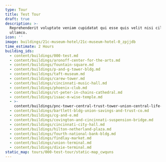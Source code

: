 ```yaml
---
type: Tour
title: Test Tour
draft: true
description: >-
  Reprehenderit voluptate veniam cupidatat qui esse quis velit nisi cillum
  ullamco.
icon: ''
image: buildings/21c-museum-hotel/21c-museum-hotel-0_zpjjdb
time_estimate: 2 Hours
building_ids:
  - content/buildings/000-test.md
  - content/buildings/aronoff-center-for-the-arts.md
  - content/buildings/fountain-square.md
  - content/buildings/p-and-g-tower-bldg.md
  - content/buildings/taft-museum.md
  - content/buildings/carew-tower.md
  - content/buildings/cincinnati-music-hall.md
  - content/buildings/phoenix-club.md
  - content/buildings/st-peter-in-chains-cathedral.md
  - content/buildings/isaac-m-wise-temple.md
  - >-
    content/buildings/pnc-tower-central-trust-tower-union-central-life-insurance-building.md
  - content/buildings/bartlett-bldg-union-savings-and-trust-co.md
  - content/buildings/cg-and-e.md
  - content/buildings/covington-and-cincinnati-suspension-bridge.md
  - content/buildings/cincinnati-city-hall.md
  - content/buildings/hilton-netherland-plaza.md
  - content/buildings/fourth-national-bank-bldg.md
  - content/buildings/findlay-market.md
  - content/buildings/union-terminal.md
  - content/buildings/dixie-terminal.md
static_map: tours/000-test-tour/static-map_cwquns
---
```

